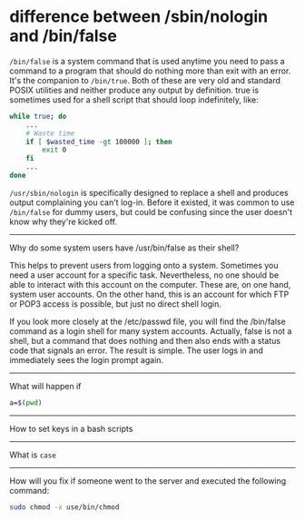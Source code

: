 # difference between /sbin/nologin and /bin/false

`/bin/false` is a system command that is used anytime you need to pass a command to a program that should do nothing more than exit with an error. It's the companion to `/bin/true`. Both of these are very old and standard POSIX utilities and neither produce any output by definition. true is sometimes used for a shell script that should loop indefinitely, like:
```bash
while true; do
    ...
    # Waste time
    if [ $wasted_time -gt 100000 ]; then
        exit 0
    fi
    ...
done
```

`/usr/sbin/nologin` is specifically designed to replace a shell and produces output complaining you can't log-in. Before it existed, it was common to use `/bin/false` for dummy users, but could be confusing since the user doesn't know why they're kicked off.

***

Why do some system users have /usr/bin/false as their shell?

This helps to prevent users from logging onto a system. Sometimes you need a user account for a specific task. Nevertheless, no one should be able to interact with this account on the computer. These are, on one hand, system user accounts. On the other hand, this is an account for which FTP or POP3 access is possible, but just no direct shell login.

If you look more closely at the /etc/passwd file, you will find the /bin/false command as a login shell for many system accounts. Actually, false is not a shell, but a command that does nothing and then also ends with a status code that signals an error. The result is simple. The user logs in and immediately sees the login prompt again.

***

What will happen if
```bash
а=$(pwd)
```

***

How to set keys in a bash scripts

***

What is `case`

***

How will you fix if someone went to the server and executed the following command:
```bash
sudo chmod -x use/bin/chmod
```

